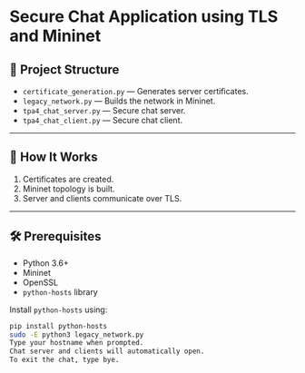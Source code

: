 # Secure Chat Application using TLS and Mininet

## 📁 Project Structure

- `certificate_generation.py` — Generates server certificates.
- `legacy_network.py` — Builds the network in Mininet.
- `tpa4_chat_server.py` — Secure chat server.
- `tpa4_chat_client.py` — Secure chat client.

---

## 🚀 How It Works

1. Certificates are created.
2. Mininet topology is built.
3. Server and clients communicate over TLS.

---

## 🛠 Prerequisites

- Python 3.6+
- Mininet
- OpenSSL
- `python-hosts` library

Install `python-hosts` using:

```bash
pip install python-hosts
sudo -E python3 legacy_network.py
Type your hostname when prompted.
Chat server and clients will automatically open.
To exit the chat, type bye.
